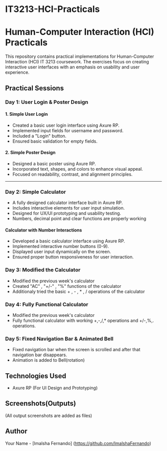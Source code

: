 # IT3213-HCI-Practicals

# Human-Computer Interaction (HCI) Practicals

This repository contains practical implementations for Human-Computer Interaction (HCI) IT 3213 coursework. 
The exercises focus on creating interactive user interfaces with an emphasis on usability and user experience.

## Practical Sessions

### Day 1: User Login & Poster Design

#### 1. Simple User Login
- Created a basic user login interface using Axure RP.
- Implemented input fields for username and password.
- Included a "Login" button.
- Ensured basic validation for empty fields.

#### 2. Simple Poster Design
- Designed a basic poster using Axure RP.
- Incorporated text, shapes, and colors to enhance visual appeal.
- Focused on readability, contrast, and alignment principles.
---

### Day 2: Simple Calculator
- A fully designed calculator interface built in Axure RP.
- Includes interactive elements for user input simulation.
- Designed for UX/UI prototyping and usability testing.
- Numbers, decimal point and clear functions are properly working

####  Calculator with Number Interactions
- Developed a basic calculator interface using Axure RP.
- Implemented interactive number buttons (0-9).
- Displayed user input dynamically on the screen.
- Ensured proper button responsiveness for user interaction.

### Day 3: Modified the Calculator
- Modified the previous week's calculator
- Created "AC" , "+/-" , "%" functions of the calculator
- Additionaly tried the basic + , - , * , / operations of the calculator

### Day 4: Fully Functional Calculator
- Modified the previous week's calculator
- Fully functional calculator with working +,-,/,* operations and +/-,%,. operations.

### Day 5: Fixed Navigation Bar & Animated Bell 
- Fixed navigation bar when the screen is scrolled and after that navigation bar disappears.
- Animation is added to Bell(rotation)

  
## Technologies Used
- Axure RP (For UI Design and Prototyping)

## Screenshots(Outputs)
(All output screenshots are added as files)

## Author
Your Name - [Imalsha Fernando] (https://github.com/ImalshaFernando)

